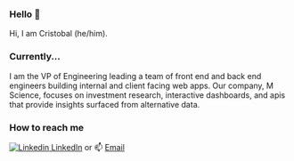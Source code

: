 ### Hello 👋
Hi, I am Cristobal (he/him).

### Currently...
I am the VP of Engineering leading a team of front end and back end engineers building internal and client facing web apps. Our company, M Science, focuses on investment research, interactive dashboards, and apis that provide insights surfaced from alternative data.


### How to reach me 
[![Linkedin](https://i.stack.imgur.com/gVE0j.png) LinkedIn](https://www.linkedin.com/in/cristobalmitchell/) or 📫 [Email](mailto:cristobalmitchell@gmail.com)


